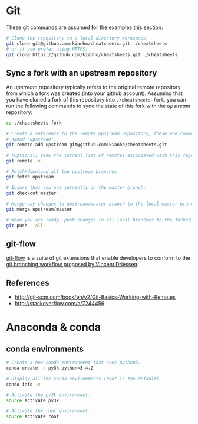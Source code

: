 # Git
These git commands are assumed for the examples this section:
```bash
# Clone the repository to a local directory workspace.
git clone git@github.com:kianho/cheatsheets.git ./cheatsheets
# or if you prefer using HTTPS:
git clone https://github.com/kianho/cheatsheets.git ./cheatsheets
```
## Sync a fork with an upstream repository
An _upstream_ repository typically refers to the original remote repository
from which a fork was created (into your github account). Assuming that you
have cloned a fork of this repository into ```./cheatsheets-fork```, you can run the following
commands to sync the state of this fork with the _upstream_ repository:
```bash
cd ./cheatsheets-fork

# Create a reference to the remote upstream repository, these are commonly
# named "upstream".
git remote add upstream git@github.com:kianho/cheatsheets.git

# (Optional) View the current list of remotes associated with this repository.
git remote -v

# Fetch/download all the upstream branches.
git fetch upstream

# Ensure that you are currently on the master branch.
git checkout master

# Merge any changes to upstream/master branch to the local master branch.
git merge upstream/master

# When you are ready, push changes in all local branches to the forked github repository.
git push --all
```

## git-flow
[git-flow](https://github.com/nvie/gitflow) is a suite of git extensions that enable
developers to conform to the [git branching workflow proposed by Vincent Driessen](http://nvie.com/posts/a-successful-git-branching-model/).

## References
- http://git-scm.com/book/en/v2/Git-Basics-Working-with-Remotes
- http://stackoverflow.com/a/7244456

# Anaconda & conda
## conda environments
```bash
# Create a new conda environment that uses python3.
conda create -n py3k python=3.4.2

# Display all the conda environments (root is the default).
conda info -e

# Activate the py3k environment.
source activate py3k

# Activate the root environment.
source activate root
```
